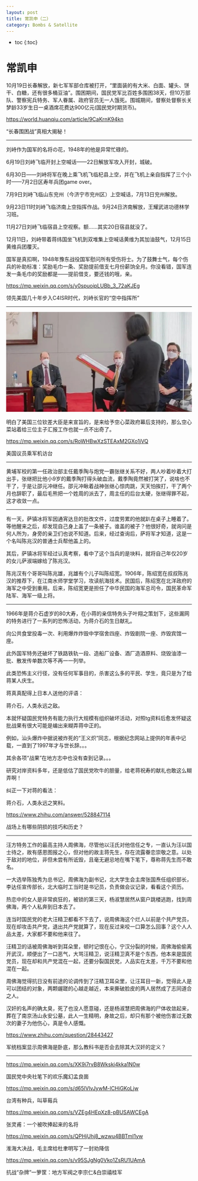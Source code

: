 ```yaml
---
layout: post
title: 常凯申（二）
category: Bombs & Satellite 
---
```


* toc
{:toc}

# 常凯申

10月19日长春解放，新七军军部仓库被打开，“里面装的有大米、白面、罐头、饼干、白糖，还有很多桶豆油”。围困期间，国民党军比百姓多围困38天，但10万部队、警察宪兵特务、军人眷属、政府官员无一人饿死。围城期间，督察处督察长关梦龄33岁生日一桌酒席花费达900亿元(国民党时期货币)。

https://world.huanqiu.com/article/9CaKrnK94kn

“长春围困战”真相大揭秘！

---

刘峙作为国军的名将の花，1948年的他是异常忙碌的。

6月19日刘峙飞临开封上空喊话——22日解放军攻入开封，城破。

6月30日——刘峙将军在晚上乘飞机飞临杞县上空，并在飞机上亲自指挥了三个小时——7月2日区寿年兵团game over。

7月9日刘峙飞临山东兖州（今济宁市兖州区）上空喊话，7月13日兖州解放。

9月23日11时刘峙飞临济南上空指挥作战。9月24日济南解放，王耀武进功德林学习班。

11月27日刘峙飞临宿县上空视察。额……其实20日宿县就没了。

12月11日，刘峙带着蒋纬国坐飞机到双堆集上空喊话黄维为其加油鼓气，12月15日黄维兵团覆灭。

国军是真扣啊，1948年豫东战役国军慰问所有受伤将士。为了鼓舞士气，每个伤兵的补助标准：奖励毛巾一条、奖励提前借支七月份薪饷全月。你没看错，国军连发一条毛巾的奖励都是——提前借支，要还钱的哦，亲。

https://mp.weixin.qq.com/s/y0spuoipLUBb_3_72aKJEg

领先美国几十年步入C4ISR时代，刘峙长官的“空中指挥所”

---

![](/images/img4/Cai.png)

明白了美国三位钦差大臣是来宣旨的，是来给予空心菜政府幕后支持的，那么空心菜站着给三位主子汇报工作也就一点不出奇了。

https://mp.weixin.qq.com/s/RoWHBwXzSTEAxM2GXo1jVQ

美国议员乘军机访台

---

黄埔军校的第一任政治部主任戴季陶与炮党一霸张继关系不好，两人吵着吵着大打出手，张继把比他小9岁的戴季陶打得头破血流，戴季陶竟然被打哭了，说啥也不干了，于是让邵元冲继任。邵元冲瞅着战神张继心惊肉跳，天天怕挨打，干了两个月也辞职了，最后毛熊把一个姓周的派去了，周主任的后台太硬，张继得罪不起，这才收敛一点。

---

有一天，萨镇冰将军因通宵达旦的批改文件，过度劳累的他就趴在桌子上睡着了。等他醒来之后，却发现自己身上盖了一条被子。谁盖的被子？他很好奇，就询问是何人所为，身旁的亲卫们也说不知道。后来，经过查询后，萨将军才知道，这是一个名叫陈兆汉的普通士兵帮他盖上的。

其后，萨镇冰将军经过认真考察，看中了这个当兵的是块料，就将自己年仅20岁的女儿萨淑端嫁给了陈兆汉。

陈兆汉有个哥哥叫陈兆雄，兆雄有个儿子叫陈绍宽。1906年，陈绍宽在叔叔陈兆汉的推荐下，在江南水师学堂学习，攻读航海技术。民国后，陈绍宽在北洋政府的海军之中受到重用。后来，陈绍宽更是担任了中华民国的海军总司令，国民革命军陆军、海军一级上将。

---

1966年是蒋介石虚岁的80大寿，在小蒋的亲信特务头子叶翔之策划下，这些漏网的特务进行了一系列的恐怖活动，为蒋介石的生日献礼。

向公共食堂投毒一次、利用爆炸炸毁中学宿舍四座、炸毁剧院一座、炸毁宾馆一座。

此外国军特务还破坏了铁路铁轨一段、造船厂设备、酒厂造酒原料、烧毁油漆一批、散发传单数次等不再一一列举。

此类恐怖主义行径，没有任何军事目的，杀害这么多的平民、学生，竟只是为了给蒋某人庆生。

蒋真真配得上日本人送他的评语：

蒋介石，人类永远之敌。

本就怀疑国民党特务有能力执行大规模有组织破坏活动，对照tg资料后愈发怀疑这批战果有很大可能是编出来糊弄蒋中正的。

例如，汕头爆炸中据说被炸死的“王义炽”同志，根据纪念网站上提供的年表中记载，一直到了1997年才与世长辞。。。

其余各项“战果”在地方志中也没有查到记录。。。

研究对岸资料多年，还是低估了国民党吹牛的胆量，给老蒋祝寿的献礼也敢这么糊弄啊！

纠正一下对蒋的看法：

蒋介石，人类永远之笑料。

https://www.zhihu.com/answer/528847114

战场上有哪些阴损的技巧和历史？

---

汪方特务工作的最高主持人周佛海，尽管他以汪氏对他信任之专，一直认为汪以国士待之，故有感恩图报之心，但对他的故主蒋先生，存在流露眷恋崇敬之意。以处于敌对的地位，非但未尝有所诋毁，且毫无避忌地在嘴下笔下，尊称蒋先生而不敢名。

一大选举陈独秀为总书记，周佛海为副书记，北大学生会主席张国焘任组织部长，李达任宣传部长，北大临时工当时是书记员，负责做会议记录，看看这个资历。

热恋中的女人是非常疯狂的，被锁的第三天，杨淑慧居然从窗户跳楼逃跑，找到周佛海，两个人私奔到日本去了。

连当时国民党的老大汪精卫都看不下去了，说周佛海这个烂人以前是个共产党员，现在却攻击共产党，退出共产党就算了，现在反过来咬一口算怎么回事？这个人人品太差，大家都不要和他来往了。

汪精卫的话被周佛海听到耳朵里，顿时记恨在心，宁汉分裂的时候，周佛海偷偷离开武汉，顺便出了一口恶气，大骂汪精卫，说汪精卫真不是个东西，他本来是国民党员，现在却和共产党混在一起，还要分裂国民党，人品实在太差，千万不要和他混在一起。

周佛海觉得抗日没有前途的论调传到了汪精卫耳朵里，让汪耳目一新，觉得此人是可以团结的对象，两颗龌蹉的心越走越近，本来撕破脸皮的两人居然成了志同道合之人。

汉奸的名声的确太臭，死了也没人愿意碰，还是杨淑慧把周佛海的尸体收敛起来，葬在了南京汤山永安公墓，此人一生精明，身故之后，却只有那个被他伤害过无数次的妻子为他伤心，真是令人感慨。

https://www.zhihu.com/question/28443427

军统档案显示周佛海是卧底，那么教科书是否会去除其大汉奸的定义？

---

https://mp.weixin.qq.com/s/XK9i7rvB8Wkski4kka1N0w

国民党中央社笔下的欢乐魔幻孟良崮

https://mp.weixin.qq.com/s/d65lVlvJywM-lCHiGKoLjw

台湾有种兵，叫草莓兵

https://mp.weixin.qq.com/s/VZEg4HEpXz8-pBUSAWCEgA

张灵甫：一个被吹捧起来的名将

https://mp.weixin.qq.com/s/QPHjUhj8_wzwu4BBTmI1yw

淮海大决战，毛主席给杜聿明写了一封劝降信

https://mp.weixin.qq.com/s/v95SJgNg0Vko1ZsRU1UAmA

抗战“杂牌”一箩筐：地方军阀之李宗仁&白崇禧桂军
